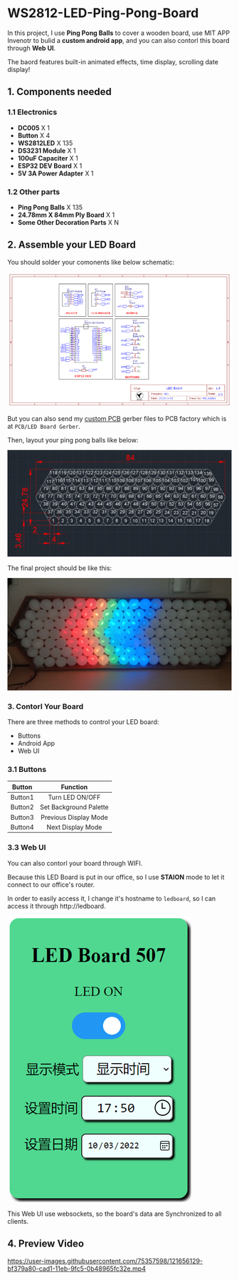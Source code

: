 # WS2812-LED-Ping-Pong-Board

In this project, I use **Ping Pong Balls** to cover a wooden board, use MIT APP Invenotr to bulid a **custom android app**, and you can also contorl this board through **Web UI**.

The baord features built-in animated effects, time display, scrolling date display!

## 1. Components needed

### 1.1 Electronics

- **DC005** X 1
- **Button** X 4
- **WS2812LED** X 135
- **DS3231 Module** X 1
- **100uF Capaciter** X 1
- **ESP32 DEV Board** X 1
- **5V 3A Power Adapter** X 1

### 1.2 Other parts

- **Ping Pong Balls** X 135
- **24.78mm X 84mm Ply Board** X 1
- **Some Other Decoration Parts** X N

## 2. Assemble your LED Board

You should solder your comonents like below schematic:

![schematic](pcb/schematic.png)

But you can also send my [custom PCB](pcb/LED-Board-Gerber.zip) gerber files to PCB factory which is at `PCB/LED Board Gerber`.

Then, layout your ping pong balls like below:

![layout](images/layout.jpg)

The final project should be like this:

![project](images/project.jpg)

### 3. Contorl Your Board

There are three methods to control your LED board:

- Buttons
- Android App
- Web UI

### 3.1 Buttons

| Button  |        Function        |
| :-----: | :--------------------: |
| Button1 |    Turn LED ON/OFF     |
| Button2 | Set Background Palette |
| Button3 | Previous Display Mode  |
| Button4 |   Next Display Mode    |

### 3.3 Web UI

You can also contorl your board through WIFI.

Because this LED Board is put in our office, so I use **STAION** mode to let it connect to our office's router.

In order to easily access it, I change it's hostname to `ledboard`, so I can access it through http://ledboard.

![Web UI](images/web-dashboard.png)

This Web UI use websockets, so the board's data are Synchronized to all clients.

## 4. Preview Video

https://user-images.githubusercontent.com/75357598/121656129-bf379a80-cad1-11eb-9fc5-0b48965fc32e.mp4
